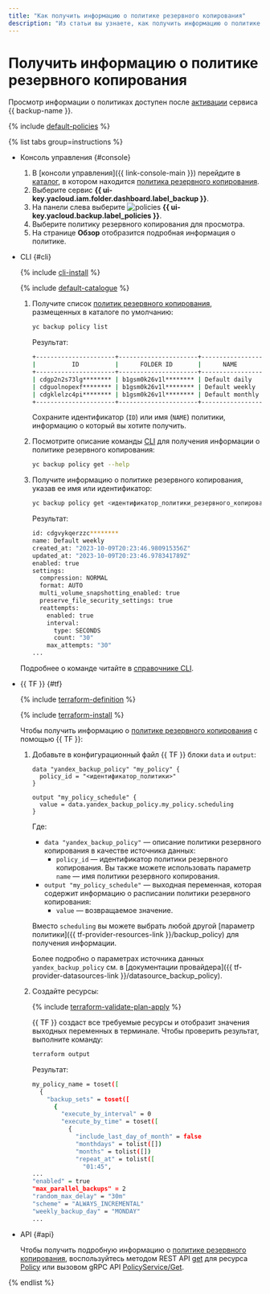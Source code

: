 ```yaml
---
title: "Как получить информацию о политике резервного копирования"
description: "Из статьи вы узнаете, как получить информацию о политике резервного копирования {{ backup-full-name }}."
---
```


# Получить информацию о политике резервного копирования

Просмотр информации о политиках доступен после [активации](../../concepts/index.md#providers) сервиса {{ backup-name }}.

{% include [default-policies](../../../_includes/backup/default-policies.md) %}

{% list tabs group=instructions %}

- Консоль управления {#console}

  1. В [консоли управления]({{ link-console-main }}) перейдите в [каталог](../../../resource-manager/concepts/resources-hierarchy.md#folder), в котором находится [политика резервного копирования](../../../backup/concepts/policy.md).
  1. Выберите сервис **{{ ui-key.yacloud.iam.folder.dashboard.label_backup }}**.
  1. На панели слева выберите ![policies](../../../_assets/console-icons/calendar.svg) **{{ ui-key.yacloud.backup.label_policies }}**.
  1. Выберите политику резервного копирования для просмотра.
  1. На странице **Обзор** отобразится подробная информация о политике.

- CLI {#cli}

  {% include [cli-install](../../../_includes/cli-install.md) %}

  {% include [default-catalogue](../../../_includes/default-catalogue.md) %}

  1. Получите список [политик резервного копирования](../../../backup/concepts/policy.md), размещенных в каталоге по умолчанию:

     ```bash
     yc backup policy list
     ```  

     Результат:

     ```bash
     +----------------------+----------------------+-----------------+---------+---------------------+---------------------+
     |          ID          |      FOLDER ID       |      NAME       | ENABLED |     CREATED AT      |     UPDATED AT      |
     +----------------------+----------------------+-----------------+---------+---------------------+---------------------+
     | cdgp2n2s73lg******** | b1gsm0k26v1l******** | Default daily   | true    | 2023-07-20 13:55:14 | 2024-08-15 08:27:41 |
     | cdguolnopexf******** | b1gsm0k26v1l******** | Default weekly  | true    | 2023-07-20 13:55:14 | 2023-09-05 16:24:05 |
     | cdgklelzc4pi******** | b1gsm0k26v1l******** | Default monthly | true    | 2023-07-20 13:55:15 | 2024-09-02 08:40:18 |
     +----------------------+----------------------+-----------------+---------+---------------------+---------------------+
     ```
  
     Сохраните идентификатор (`ID`) или имя (`NAME`) политики, информацию о который вы хотите получить.

  1. Посмотрите описание команды [CLI](../../../cli/) для получения информации о политике резервного копирования:

     ```bash
     yc backup policy get --help
     ```

  1. Получите информацию о политике резервного копирования, указав ее имя или идентификатор:

     ```bash
     yc backup policy get <идентификатор_политики_резервного_копирования>
     ```

     Результат:

     ```bash
     id: cdgvykqerzzc********
     name: Default weekly
     created_at: "2023-10-09T20:23:46.980915356Z"
     updated_at: "2023-10-09T20:23:46.978341789Z"
     enabled: true
     settings:
       compression: NORMAL
       format: AUTO
       multi_volume_snapshotting_enabled: true
       preserve_file_security_settings: true
       reattempts:
         enabled: true
         interval:
           type: SECONDS
           count: "30"
         max_attempts: "30"
     ...
     ```

  Подробнее о команде читайте в [справочнике CLI](../../../cli/cli-ref/managed-services/backup/policy/get.md).

- {{ TF }} {#tf}

  {% include [terraform-definition](../../../_tutorials/_tutorials_includes/terraform-definition.md) %}

  {% include [terraform-install](../../../_includes/terraform-install.md) %}

  Чтобы получить информацию о [политике резервного копирования](../../concepts/policy.md) с помощью {{ TF }}:

  1. Добавьте в конфигурационный файл {{ TF }} блоки `data` и `output`:

      ```hcl
      data "yandex_backup_policy" "my_policy" {
        policy_id = "<идентификатор_политики>"
      }

      output "my_policy_schedule" {
        value = data.yandex_backup_policy.my_policy.scheduling
      }
      ```

      Где:

      * `data "yandex_backup_policy"` — описание политики резервного копирования в качестве источника данных:
        * `policy_id` — идентификатор политики резервного копирования. Вы также можете использовать параметр `name` — имя политики резервного копирования.
      * `output "my_policy_schedule"` — выходная переменная, которая содержит информацию о расписании политики резервного копирования:
        * `value` — возвращаемое значение.

      Вместо `scheduling` вы можете выбрать любой другой [параметр политики]({{ tf-provider-resources-link }}/backup_policy) для получения информации.

      Более подробно о параметрах источника данных `yandex_backup_policy` см. в [документации провайдера]({{ tf-provider-datasources-link }}/datasource_backup_policy).

  1. Создайте ресурсы:

      {% include [terraform-validate-plan-apply](../../../_tutorials/_tutorials_includes/terraform-validate-plan-apply.md) %}

      {{ TF }} создаст все требуемые ресурсы и отобразит значения выходных переменных в терминале. Чтобы проверить результат, выполните команду:

      ```bash
      terraform output
      ```

      Результат:

      ```bash
      my_policy_name = toset([
        {
          "backup_sets" = toset([
            {
              "execute_by_interval" = 0
              "execute_by_time" = toset([
                {
                  "include_last_day_of_month" = false
                  "monthdays" = tolist([])
                  "months" = tolist([])
                  "repeat_at" = tolist([
                    "01:45",
      ...
      "enabled" = true
      "max_parallel_backups" = 2
      "random_max_delay" = "30m"
      "scheme" = "ALWAYS_INCREMENTAL"
      "weekly_backup_day" = "MONDAY"
      ...
      ```

- API {#api}

  Чтобы получить подробную информацию о [политике резервного копирования](../../concepts/policy.md), воспользуйтесь методом REST API [get](../../backup/api-ref/Policy/get.md) для ресурса [Policy](../../backup/api-ref/Policy/index.md) или вызовом gRPC API [PolicyService/Get](../../backup/api-ref/grpc/policy_service.md#Get).

{% endlist %}